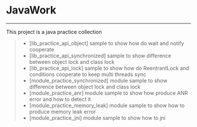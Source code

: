 # JavaWork

------

This project is a java practice collection

> * [lib_practice_api_object] sample to show how do wait and notify cooperate
> * [lib_practice_api_synchronized] sample to show difference between object lock and class lock
> * [lib_practice_api_lock] sample to show how do ReentrantLock and conditions cooperate to keep multi threads sync
> * [module_practice_synchronized] module sample to show difference between object lock and class lock
> * [module_practice_anr] module sample to show how produce ANR error and how to detect it
> * [module_practice_memory_leak] module sample to show how to produce memory leak error
> * [module_practice_jni] module sample to show how to jni